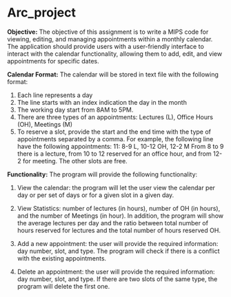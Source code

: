 # Arc_project

**Objective:**
The objective of this assignment is to write a MIPS code for viewing, editing, and managing appointments
within a monthly calendar. The application should provide users with a user-friendly interface to interact
with the calendar functionality, allowing them to add, edit, and view appointments for specific dates.

**Calendar Format:**
The calendar will be stored in text file with the following format:
1. Each line represents a day
2. The line starts with an index indication the day in the month
3. The working day start from 8AM to 5PM.
4. There are three types of an appointments: Lectures (L), Office Hours (OH), Meetings (M)
5. To reserve a slot, provide the start and the end time with the type of appointments separated by a comma.
For example, the following line have the following appointments:
                  11: 8-9 L, 10-12 OH, 12-2 M
From 8 to 9 there is a lecture, from 10 to 12 reserved for an office hour, and from 12-2 for meeting.
The other slots are free.

**Functionality:**
The program will provide the following functionality:
1. View the calendar: the program will let the user view the calendar per day or per set of days or for a given slot in a given day.

2. View Statistics: number of lectures (in hours), number of OH (in hours), and the number of Meetings (in hour).
In addition, the program will show the average lectures per day and the ratio between total number of hours reserved for lectures and the total number of hours reserved OH.

4. Add a new appointment: the user will provide the required information: day number, slot, and type. The program will check if there is a conflict with the existing appointments.

5. Delete an appointment: the user will provide the required information: day number, slot, and type. If there are two slots of the same type, the program will delete the first one. 
